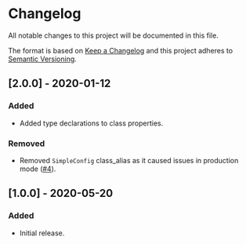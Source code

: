 # Changelog
All notable changes to this project will be documented in this file.

The format is based on [Keep a Changelog](http://keepachangelog.com/en/1.0.0/)
and this project adheres to [Semantic Versioning](http://semver.org/spec/v2.0.0.html).

## [2.0.0] - 2020-01-12

### Added
- Added type declarations to class properties.

### Removed
- Removed `SimpleConfig` class_alias as it caused issues in production mode ([#4](https://github.com/markshust/magento2-module-simpledata/issues/4)). 

## [1.0.0] - 2020-05-20

### Added
- Initial release.
